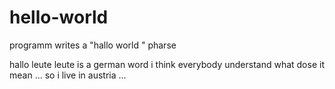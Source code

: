 # hello-world
programm writes a "hallo world " pharse

hallo leute 
leute is a german word i think everybody understand what dose it mean ...
so i live in austria ...
